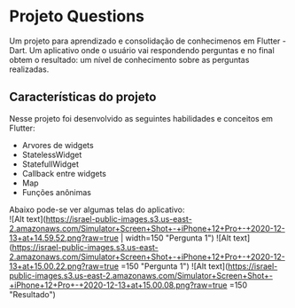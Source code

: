 # Projeto Questions

Um projeto para aprendizado e consolidação de conhecimenos em Flutter - Dart. Um aplicativo onde o usuário vai respondendo perguntas e no final obtem o resultado: um nível de conhecimento sobre as perguntas realizadas.

## Características do projeto


Nesse projeto foi desenvolvido as seguintes habilidades e conceitos em Flutter:

- Arvores de widgets
- StatelessWidget
- StatefullWidget
- Callback entre widgets
- Map
- Funções anônimas

Abaixo pode-se ver algumas telas do aplicativo:
<br/>
![Alt text](https://israel-public-images.s3.us-east-2.amazonaws.com/Simulator+Screen+Shot+-+iPhone+12+Pro+-+2020-12-13+at+14.59.52.png?raw=true | width=150 "Pergunta 1")
![Alt text](https://israel-public-images.s3.us-east-2.amazonaws.com/Simulator+Screen+Shot+-+iPhone+12+Pro+-+2020-12-13+at+15.00.22.png?raw=true =150 "Pergunta 1")
![Alt text](https://israel-public-images.s3.us-east-2.amazonaws.com/Simulator+Screen+Shot+-+iPhone+12+Pro+-+2020-12-13+at+15.00.08.png?raw=true =150 "Resultado")
